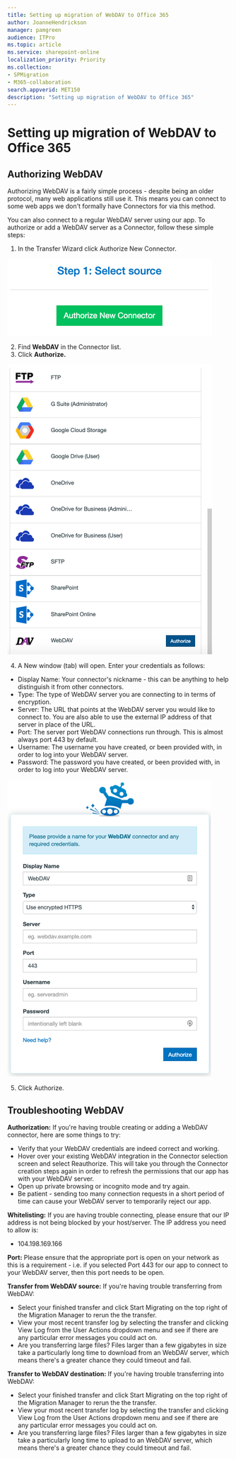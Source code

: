 ```yaml
---
title: Setting up migration of WebDAV to Office 365
author: JoanneHendrickson
manager: pamgreen
audience: ITPro
ms.topic: article
ms.service: sharepoint-online
localization_priority: Priority
ms.collection: 
- SPMigration
- M365-collaboration
search.appverid: MET150
description: "Setting up migration of WebDAV to Office 365"
---
```

# Setting up migration of WebDAV to Office 365

## Authorizing WebDAV

Authorizing WebDAV is a fairly simple process - despite being an older protocol, many web applications still use it. This means you can connect to some web apps we don't formally have Connectors for via this method.

You can also connect to a regular WebDAV server using our app. To authorize or add a WebDAV server as a Connector, follow these simple steps:

1. In the Transfer Wizard click Authorize New Connector.

![Auth New Connector](media/clear_auth.png)

2. Find **WebDAV** in the Connector list.
3. Click **Authorize.**

![WebDAV Connector list](media/webdav_connector_list_auth.png)

4. A New window (tab) will open. Enter your credentials as follows:

- Display Name: Your connector's nickname - this can be anything to help distinguish it from other connectors.
- Type: The type of WebDAV server you are connecting to in terms of encryption.
- Server: The URL that points at the WebDAV server you would like to connect to. You are also able to use the external IP address of that server in place of the URL.
- Port: The server port WebDAV connections run through. This is almost always port 443 by default.
- Username: The username you have created, or been provided with, in order to log into your WebDAV server.
- Password: The password you have created, or been provided with, in order to log into your WebDAV server.

![WebDAV Name Connector](media/name-connector-webdav.png)

5. Click Authorize.

## Troubleshooting WebDAV

**Authorization:** If you're having trouble creating or adding a WebDAV connector, here are some things to try:

- Verify that your WebDAV credentials are indeed correct and working.
- Hover over your existing WebDAV integration in the Connector selection screen and select Reauthorize. This will take you through the Connector creation steps again in order to refresh the permissions that our app has with your WebDAV server.
- Open up private browsing or incognito mode and try again.
- Be patient - sending too many connection requests in a short period of time can cause your WebDAV server to temporarily reject our app.

**Whitelisting:** If you are having trouble connecting, please ensure that our IP address is not being blocked by your host/server. The IP address you need to allow is:
  - 104.198.169.166


**Port:** Please ensure that the appropriate port is open on your network as this is a requirement - i.e. if you selected Port 443 for our app to connect to your WebDAV server, then this port needs to be open.

**Transfer from WebDAV source:** If you're having trouble transferring from WebDAV:

- Select your finished transfer and click Start Migrating on the top right of the Migration Manager to rerun the the transfer.
- View your most recent transfer log by selecting the transfer and clicking View Log from the User Actions dropdown menu and see if there are any particular error messages you could act on.
- Are you transferring large files? Files larger than a few gigabytes in size take a particularly long time to download from an WebDAV server, which means there's a greater chance they could timeout and fail.

**Transfer to WebDAV destination:** If you're having trouble transferring into WebDAV:

- Select your finished transfer and click Start Migrating on the top right of the Migration Manager to rerun the the transfer.
- View your most recent transfer log by selecting the transfer and clicking View Log from the User Actions dropdown menu and see if there are any particular error messages you could act on.
- Are you transferring large files? Files larger than a few gigabytes in size take a particularly long time to upload to an WebDAV server, which means there's a greater chance they could timeout and fail.
